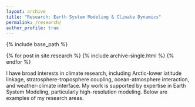 ```yaml
---
layout: archive
title: "Research: Earth System Modeling & Climate Dynamics"
permalink: /research/
author_profile: true
---
```


{% include base_path %}


{% for post in site.research %}
  {% include archive-single.html %}
{% endfor %}

I have broad interests in climate research, including Arctic-lower latitude linkage, stratosphere-troposphere coupling, ocean-atmosphere interaction, and weather-climate interface. My work is supported by expertise in Earth System Modeling, particularly high-resolution modeling. Below are examples of my research areas.

